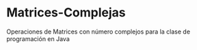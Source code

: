 # Matrices-Complejas
Operaciones de Matrices con número complejos para la clase de programación en Java

